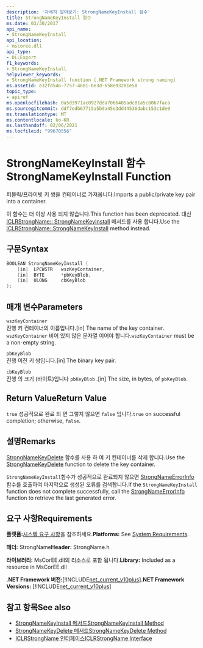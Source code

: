 ```yaml
---
description: '자세히 알아보기: StrongNameKeyInstall 함수'
title: StrongNameKeyInstall 함수
ms.date: 03/30/2017
api_name:
- StrongNameKeyInstall
api_location:
- mscoree.dll
api_type:
- DLLExport
f1_keywords:
- StrongNameKeyInstall
helpviewer_keywords:
- StrongNameKeyInstall function [.NET Framework strong naming]
ms.assetid: e32fd546-7757-4681-be3d-658e93281e50
topic_type:
- apiref
ms.openlocfilehash: 0a5d3971ac0927dda7066405adc01a5c80b7faca
ms.sourcegitcommit: ddf7edb67715a5b9a45e3dd44536dabc153c1de0
ms.translationtype: MT
ms.contentlocale: ko-KR
ms.lasthandoff: 02/06/2021
ms.locfileid: "99670556"
---
```

# <a name="strongnamekeyinstall-function"></a><span data-ttu-id="3062b-103">StrongNameKeyInstall 함수</span><span class="sxs-lookup"><span data-stu-id="3062b-103">StrongNameKeyInstall Function</span></span>

<span data-ttu-id="3062b-104">퍼블릭/프라이빗 키 쌍을 컨테이너로 가져옵니다.</span><span class="sxs-lookup"><span data-stu-id="3062b-104">Imports a public/private key pair into a container.</span></span>

<span data-ttu-id="3062b-105">이 함수는 더 이상 사용 되지 않습니다.</span><span class="sxs-lookup"><span data-stu-id="3062b-105">This function has been deprecated.</span></span> <span data-ttu-id="3062b-106">대신 [ICLRStrongName:: StrongNameKeyInstall](../hosting/iclrstrongname-strongnamekeyinstall-method.md) 메서드를 사용 합니다.</span><span class="sxs-lookup"><span data-stu-id="3062b-106">Use the [ICLRStrongName::StrongNameKeyInstall](../hosting/iclrstrongname-strongnamekeyinstall-method.md) method instead.</span></span>

## <a name="syntax"></a><span data-ttu-id="3062b-107">구문</span><span class="sxs-lookup"><span data-stu-id="3062b-107">Syntax</span></span>

```cpp
BOOLEAN StrongNameKeyInstall (
    [in]  LPCWSTR   wszKeyContainer,
    [in]  BYTE      *pbKeyBlob,
    [in]  ULONG     cbKeyBlob
);
```

## <a name="parameters"></a><span data-ttu-id="3062b-108">매개 변수</span><span class="sxs-lookup"><span data-stu-id="3062b-108">Parameters</span></span>

`wszKeyContainer`\
<span data-ttu-id="3062b-109">진행 키 컨테이너의 이름입니다.</span><span class="sxs-lookup"><span data-stu-id="3062b-109">[in] The name of the key container.</span></span> <span data-ttu-id="3062b-110">`wszKeyContainer` 비어 있지 않은 문자열 이어야 합니다.</span><span class="sxs-lookup"><span data-stu-id="3062b-110">`wszKeyContainer` must be a non-empty string.</span></span>

`pbKeyBlob`\
<span data-ttu-id="3062b-111">진행 이진 키 쌍입니다.</span><span class="sxs-lookup"><span data-stu-id="3062b-111">[in] The binary key pair.</span></span>

`cbKeyBlob`\
<span data-ttu-id="3062b-112">진행 의 크기 (바이트)입니다 `pbKeyBlob` .</span><span class="sxs-lookup"><span data-stu-id="3062b-112">[in] The size, in bytes, of `pbKeyBlob`.</span></span>

## <a name="return-value"></a><span data-ttu-id="3062b-113">Return Value</span><span class="sxs-lookup"><span data-stu-id="3062b-113">Return Value</span></span>

<span data-ttu-id="3062b-114">`true` 성공적으로 완료 되 면 그렇지 않으면 `false` 입니다.</span><span class="sxs-lookup"><span data-stu-id="3062b-114">`true` on successful completion; otherwise, `false`.</span></span>

## <a name="remarks"></a><span data-ttu-id="3062b-115">설명</span><span class="sxs-lookup"><span data-stu-id="3062b-115">Remarks</span></span>

<span data-ttu-id="3062b-116">[StrongNameKeyDelete](strongnamekeydelete-function.md) 함수를 사용 하 여 키 컨테이너를 삭제 합니다.</span><span class="sxs-lookup"><span data-stu-id="3062b-116">Use the [StrongNameKeyDelete](strongnamekeydelete-function.md) function to delete the key container.</span></span>

<span data-ttu-id="3062b-117">`StrongNameKeyInstall`함수가 성공적으로 완료되지 않으면 [StrongNameErrorInfo](strongnameerrorinfo-function.md) 함수를 호출하여 마지막으로 생성된 오류를 검색합니다.</span><span class="sxs-lookup"><span data-stu-id="3062b-117">If the `StrongNameKeyInstall` function does not complete successfully, call the [StrongNameErrorInfo](strongnameerrorinfo-function.md) function to retrieve the last generated error.</span></span>

## <a name="requirements"></a><span data-ttu-id="3062b-118">요구 사항</span><span class="sxs-lookup"><span data-stu-id="3062b-118">Requirements</span></span>

<span data-ttu-id="3062b-119">**플랫폼:**[시스템 요구 사항](../../get-started/system-requirements.md)을 참조하세요.</span><span class="sxs-lookup"><span data-stu-id="3062b-119">**Platforms:** See [System Requirements](../../get-started/system-requirements.md).</span></span>

<span data-ttu-id="3062b-120">**헤더:** StrongName</span><span class="sxs-lookup"><span data-stu-id="3062b-120">**Header:** StrongName.h</span></span>

<span data-ttu-id="3062b-121">**라이브러리:** MsCorEE.dll의 리소스로 포함 됩니다.</span><span class="sxs-lookup"><span data-stu-id="3062b-121">**Library:** Included as a resource in MsCorEE.dll</span></span>

<span data-ttu-id="3062b-122">**.NET Framework 버전:**[!INCLUDE[net_current_v10plus](../../../../includes/net-current-v10plus-md.md)]</span><span class="sxs-lookup"><span data-stu-id="3062b-122">**.NET Framework Versions:** [!INCLUDE[net_current_v10plus](../../../../includes/net-current-v10plus-md.md)]</span></span>

## <a name="see-also"></a><span data-ttu-id="3062b-123">참고 항목</span><span class="sxs-lookup"><span data-stu-id="3062b-123">See also</span></span>

- [<span data-ttu-id="3062b-124">StrongNameKeyInstall 메서드</span><span class="sxs-lookup"><span data-stu-id="3062b-124">StrongNameKeyInstall Method</span></span>](../hosting/iclrstrongname-strongnamekeyinstall-method.md)
- [<span data-ttu-id="3062b-125">StrongNameKeyDelete 메서드</span><span class="sxs-lookup"><span data-stu-id="3062b-125">StrongNameKeyDelete Method</span></span>](../hosting/iclrstrongname-strongnamekeydelete-method.md)
- [<span data-ttu-id="3062b-126">ICLRStrongName 인터페이스</span><span class="sxs-lookup"><span data-stu-id="3062b-126">ICLRStrongName Interface</span></span>](../hosting/iclrstrongname-interface.md)
